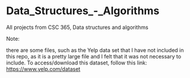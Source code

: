 # Data_Structures_-_Algorithms
All projects from CSC 365, Data structures and algorithms

Note:

there are some files, such as the Yelp data set that I have not included in this
repo, as it is a pretty large file and I felt that it was not necessary to include.
To access/download this dataset, follow this link: https://www.yelp.com/dataset



